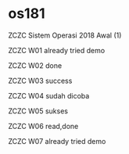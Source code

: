 # os181
ZCZC Sistem Operasi 2018 Awal (1)

ZCZC W01 already tried demo

ZCZC W02 done

ZCZC W03 success

ZCZC W04 sudah dicoba

ZCZC W05 sukses

ZCZC W06 read,done

ZCZC W07 already tried demo
